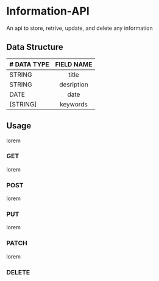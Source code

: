 # Information-API
An api to store, retrive, update, and delete any information

## Data Structure
|# DATA TYPE | FIELD NAME    |
|------------|:-------------:|
| STRING     | title         |
| STRING     | desription    |
| DATE       | date          |
| [STRING]   | keywords      |

## Usage
lorem

### GET
lorem

### POST
lorem

### PUT
lorem

### PATCH
lorem

### DELETE
